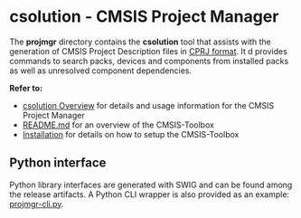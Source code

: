 # csolution - CMSIS Project Manager

The **projmgr** directory contains the **csolution** tool that assists with the generation of  CMSIS Project Description files in 
[CPRJ format](https://arm-software.github.io/CMSIS_5/Build/html/cprjFormat_pg.html).
It d provides commands to search packs, devices and components from installed packs
as well as unresolved component dependencies.

**Refer to:**
- [csolution Overview](./docs/Manual/Overview.md) for details and usage information for the CMSIS Project Manager
- [README.md](https://github.com/Open-CMSIS-Pack/cmsis-toolbox/blob/main/README.md) for an overview of the CMSIS-Toolbox
- [Installation](https://github.com/Open-CMSIS-Pack/cmsis-toolbox/blob/main/docs/Installation.md) for details on how to setup the CMSIS-Toolbox

## Python interface

Python library interfaces are generated with SWIG and can be found among the release artifacts.
A Python CLI wrapper is also provided as an example: [projmgr-cli.py](https://github.com/devtools/blob/main/tools/projmgr/swig/projmgr-cli.py).

